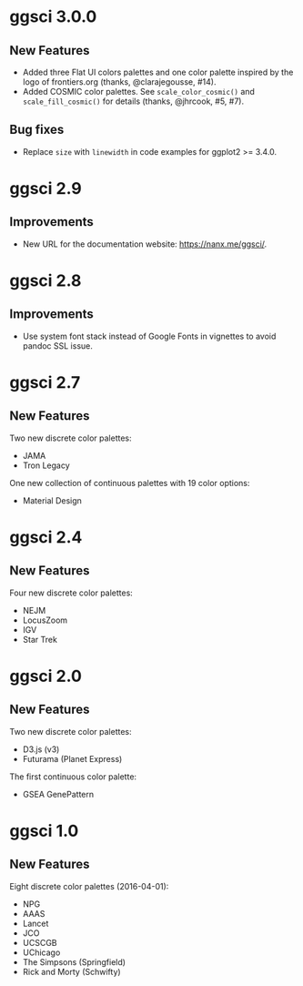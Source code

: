# ggsci 3.0.0

## New Features

- Added three Flat UI colors palettes and one color palette inspired by the
  logo of frontiers.org (thanks, @clarajegousse, #14).
- Added COSMIC color palettes. See `scale_color_cosmic()` and
  `scale_fill_cosmic()` for details (thanks, @jhrcook, #5, #7).

## Bug fixes

- Replace `size` with `linewidth` in code examples for ggplot2 >= 3.4.0.

# ggsci 2.9

## Improvements

- New URL for the documentation website: <https://nanx.me/ggsci/>.

# ggsci 2.8

## Improvements

- Use system font stack instead of Google Fonts in vignettes to avoid pandoc SSL issue.

# ggsci 2.7

## New Features

Two new discrete color palettes:

- JAMA
- Tron Legacy

One new collection of continuous palettes with 19 color options:

- Material Design

# ggsci 2.4

## New Features

Four new discrete color palettes:

- NEJM
- LocusZoom
- IGV
- Star Trek

# ggsci 2.0

## New Features

Two new discrete color palettes:

- D3.js (v3)
- Futurama (Planet Express)

The first continuous color palette:

- GSEA GenePattern

# ggsci 1.0

## New Features

Eight discrete color palettes (2016-04-01):

- NPG
- AAAS
- Lancet
- JCO
- UCSCGB
- UChicago
- The Simpsons (Springfield)
- Rick and Morty (Schwifty)
